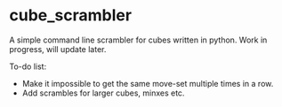 # cube_scrambler
A simple command line scrambler for cubes written in python. Work in progress, will update later.

To-do list:
- Make it impossible to get the same move-set multiple times in a row.
- Add scrambles for larger cubes, minxes etc.
